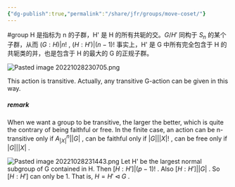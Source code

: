 ```yaml
---
{"dg-publish":true,"permalink":"/share/jfr/groups/move-coset/"}
---
```



#group 
H 是指标为 n 的子群，H' 是 H 的所有共轭的交。$G/H'$ 同构于 $S_n$ 的某个子群，从而 $(G:H)| n!$ , $(H:H')| (n-1)!$
事实上，H' 是 G 中所有完全包含于 H 的共轭类的并，也是包含于 H 的最大的 G 的正规子群。

![Pasted image 20221028230705.png](/img/user/Share/resource/Pasted%20image%2020221028230705.png)

This action is transitive. Actually, any transitive G-action can be given in this way. 
##### remark
When we want a group to be transitive, the larger the better, which is quite the contrary of being faithful or free. In the finite case, an action can be n-transitive only if $A_{|X|}^n\big ||G|$ , can be faithful only if $|G|\big||X|!$ , can be free only if $|G|\big||X|$ .

![Pasted image 20221028231443.png](/img/user/Share/resource/Pasted%20image%2020221028231443.png)
 Let H' be the largest normal subgroup of G contained in H. Then $[H:H']|(p-1)!$ . Also $[H:H']\big||G|$ .
 So $[H:H']$ can only be 1. That is, $H=H'\lhd G$ .
 